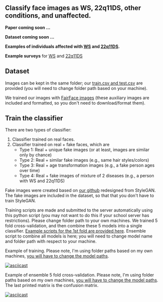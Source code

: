 ## Classify face images as WS, 22q11DS, other conditions, and unaffected. 

**Paper coming soon ...**

**Dataset coming soon ...**

**Examples of individuals affected with [WS](https://en.wikipedia.org/wiki/Williams_syndrome) and [22q11DS](https://en.wikipedia.org/wiki/DiGeorge_syndrome).**

**Example surveys** for [WS](https://ncidccpssurveys.gov1.qualtrics.com/jfe/preview/SV_e9juDTdgWyFlcvY?Q_CHL=preview&Q_SurveyVersionID=current) and [22q11DS](https://ncidccpssurveys.gov1.qualtrics.com/jfe/preview/SV_d4EjJjIuNzjxBPw?Q_CHL=preview&Q_SurveyVersionID=current)

## Dataset

Images can be kept in the same folder; our [train.csv and test.csv](https://github.com/datduong/Classify-WS-22q-Img/tree/master/Experiment/TrainTestCsv) are provided (you will need to change folder path based on your machine). 

We trained our images with [FairFace images](https://github.com/dchen236/FairFace) (these auxiliary images are included and formatted, so you don't need to download/format them).

## Train the classifier 

There are two types of classifier:
1. Classifier trained on real faces. 
2. Classifier trained on real + fake faces, which are
   - Type 1: Real + unique fake images (or at least, images are similar only by chance)
   - Type 2: Real + similar fake images (e.g., same hair styles/colors)
   - Type 3: Real + age transformation images (e.g., a fake person ages over time)
   - Type 4: Real + fake images of mixture of 2 diseases (e.g., a person with WS and 22q11DS)

Fake images were created based on [our github](https://github.com/datduong/stylegan2-ada-Ws-22q) redesigned from StyleGAN. The fake images are included in the dataset, so that that you don't have to train StyleGAN.

Training scripts are made and submitted to the server automatically using this python script (you may not want to do this if your school server has restrictions). Please change folder path to your own machines. We trained 5 fold cross-validation, and then combine these 5 models into a single classifier. [Example scripts for the 1st fold are provided here](https://github.com/datduong/Classify-WS-22q-Img/tree/master/Experiment/ExampleScripts). Ensemble script to combine all models is here; you will need to change model name and folder path with respect to your machine. 


Example of training. Please note, I'm using folder paths based on my own machines, [you will have to change the model paths](https://github.com/datduong/Classify-WS-22q-Img/blob/master/Demo/script-RealImg-0-11-29-15-25-10.sh#L28). 

[![asciicast](https://asciinema.org/a/452370.svg)](https://asciinema.org/a/452370)


Example of ensemble 5 fold cross-validation. Please note, I'm using folder paths based on my own machines, [you will have to change the model paths](https://github.com/datduong/Classify-WS-22q-Img/blob/master/ensemble.sh#L11). The last printed matrix is the confusion matrix. 

[![asciicast](https://asciinema.org/a/452373.svg)](https://asciinema.org/a/452373)


